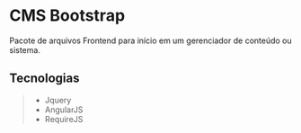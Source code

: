 CMS Bootstrap
===================================

Pacote de arquivos Frontend para início em um gerenciador de conteúdo ou sistema.


## Tecnologias

>
> * Jquery
> * AngularJS
> * RequireJS


